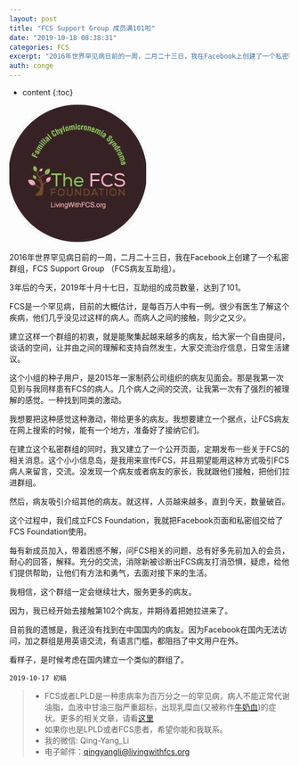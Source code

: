 ```yaml
---
layout: post
title: "FCS Support Group 成员满101啦"
date: "2019-10-18 08:38:31"
categories: FCS
excerpt: "2016年世界罕见病日前的一周，二月二十三日，我在Facebook上创建了一个私密群组，FCS Support Group （FCS病友互助组）..."
auth: conge
---
```

* content
{:toc}

![ ](/assets/images/FCS/118382-758d375e49f80c0c.png)

2016年世界罕见病日前的一周，二月二十三日，我在Facebook上创建了一个私密群组，FCS Support Group （FCS病友互助组）。

3年后的今天，2019年十月十七日，互助组的成员数量，达到了101。

FCS是一个罕见病，目前的大概估计，是每百万人中有一例。很少有医生了解这个疾病，他们几乎没见过这样的病人。而病人之间的接触，则少之又少。

建立这样一个群组的初衷，就是能聚集起越来越多的病友，给大家一个自由提问，谈话的空间，让并由之间的理解和支持自然发生，大家交流治疗信息，日常生活建议。

这个小组的种子用户，是2015年一家制药公司组织的病友见面会。那是我第一次见到与我同样患有FCS的病人。几个病人之间的交流，让我第一次有了强烈的被理解的感觉。一种找到同类的激动。

我想要把这种感觉这种激动，带给更多的病友。我想要建立一个据点，让FCS病友在网上搜索的时候，能有一个地方，准备好了接纳它们。

在建立这个私密群组的同时，我又建立了一个公开页面，定期发布一些关于FCS的相关消息。这个小小信息岛，是我用来宣传FCS，并且期望能用这种方式吸引FCS病人来留言，交流。没发现一个病友或者病友的家长，我就跟他们接触，把他们拉进群组。

然后，病友吸引介绍其他的病友。就这样，人员越来越多，直到今天，数量破百。

这个过程中，我们成立FCS Foundation，我就把Facebook页面和私密组交给了FCS Foundation使用。

每有新成员加入，带着困惑不解，问FCS相关的问题，总有好多先前加入的会员，耐心的回答，解释。充分的交流，消除新被诊断出FCS病友打消恐惧，疑虑，给他们提供帮助，让他们有方法和勇气，去面对接下来的生活。

我相信，这个群组一定会继续壮大，服务更多的病友。

因为，我已经开始去接触第102个病友，并期待着把她拉进来了。

目前我的遗憾是，我还没有找到在中国国内的病友。因为Facebook在国内无法访问，加之群组是用英语交流，有语言门槛，都阻挡了中文用户在外。

看样子，是时候考虑在国内建立一个类似的群组了。

```
2019-10-17 初稿
```


> * FCS或者LPLD是一种患病率为百万分之一的罕见病，病人不能正常代谢油脂，血液中甘油三脂严重超标，出现乳糜血(又被称作[牛奶血](https://www.jianshu.com/p/4cba7c3cabf6))的症状。更多的相关文章，请看[这里](https://www.jianshu.com/nb/8793129)
> * 如果你也是LPLD或者FCS患者，希望你能和我联系。
> * 我的微信: Qing-Yang_Li
> * 电子邮件：qingyangli@livingwithfcs.org
